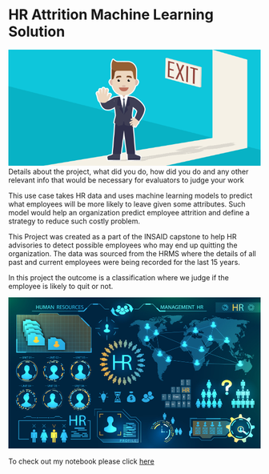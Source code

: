 # HR Attrition Machine Learning Solution

![enter image description here](https://github.com/Pavani783/hr-employee-attrition-pavanisai/blob/main/Attrtion.png?raw=true)
Details about the project, what did you do, how did you do and any other relevant info that would be necessary for evaluators to judge your work

This use case takes HR data and uses machine learning models to predict what employees will be more likely to leave given some attributes. Such model would help an organization predict employee attrition and define a strategy to reduce such costly problem.

This Project was created as a part of the INSAID capstone to help HR advisories to detect possible employees who may end up quitting the organization. The data was sourced from the HRMS where the details of all past and current employees were being recorded for the last 15 years.

In this project the outcome is a classification where we judge if the employee is likely to quit or not.

![enter image description here](https://github.com/Pavani783/hr-employee-attrition-pavanisai/blob/main/hr-analytics-10.jpg?raw=true)

To check out my notebook please click [here](https://github.com/Pavani783/hr-employee-attrition-pavanisai/blob/main/HR_Analytics.ipynb)
